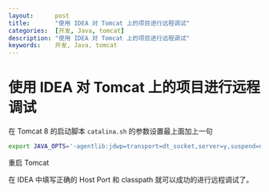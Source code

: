 ```yaml
---
layout:      post
title:       "使用 IDEA 对 Tomcat 上的项目进行远程调试"
categories:  [开发, Java, tomcat]
description: "使用 IDEA 对 Tomcat 上的项目进行远程调试"
keywords:    开发, Java, tomcat
---
```


# 使用 IDEA 对 Tomcat 上的项目进行远程调试

在 Tomcat 8 的启动脚本 `catalina.sh` 的参数设置最上面加上一句

```sh
export JAVA_OPTS='-agentlib:jdwp=transport=dt_socket,server=y,suspend=n,address=5005'
```

重启 Tomcat

在 IDEA 中填写正确的 Host Port 和 classpath 就可以成功的进行远程调试了。

